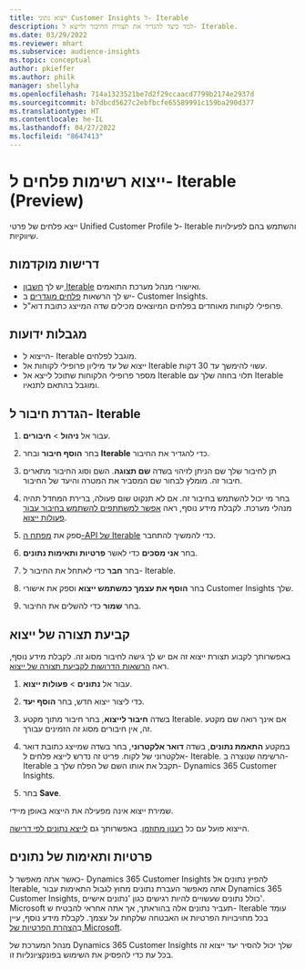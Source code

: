 ```yaml
---
title: ייצוא נתוני Customer Insights ל- Iterable
description: למד כיצד להגדיר את תצורת החיבור ולייצא ל- Iterable.
ms.date: 03/29/2022
ms.reviewer: mhart
ms.subservice: audience-insights
ms.topic: conceptual
author: pkieffer
ms.author: philk
manager: shellyha
ms.openlocfilehash: 714a1323521be7d2f29ccaacd7799b2174e2937d
ms.sourcegitcommit: b7dbcd5627c2ebfbcfe65589991c159ba290d377
ms.translationtype: HT
ms.contentlocale: he-IL
ms.lasthandoff: 04/27/2022
ms.locfileid: "8647413"
---
```

# <a name="export-segment-lists-to-iterable-preview"></a>ייצוא רשימות פלחים ל- Iterable ‏(Preview)

ייצא פלחים של פרטי Unified Customer Profile ל- Iterable והשתמש בהם לפעילויות שיווקיות.

## <a name="prerequisites"></a>דרישות מוקדמות

-   יש לך [חשבון Iterable](https://iterable.com/) ואישורי מנהל מערכת התואמים.
-   יש לך הרשאות [פלחים מוגדרים](segments.md) ב- Customer Insights.
-   פרופילי לקוחות מאוחדים בפלחים המיוצאים מכילים שדה המייצג כתובת דוא"ל.

## <a name="known-limitations"></a>מגבלות ידועות

- הייצוא ל- Iterable מוגבל לפלחים.
- ייצוא של עד מיליון פרופילי לקוחות אל Iterable עשוי להימשך עד 30 דקות. 
- מספר פרופילי הלקוחות שתוכל לייצא אל Iterable תלוי בחוזה שלך עם Iterable ומוגבל בהתאם לתנאיו.

## <a name="set-up-connection-to-iterable"></a>הגדרת חיבור ל- Iterable

1. עבור אל **ניהול** > **חיבורים**.

1. בחר **הוסף חיבור** ובחר **Iterable** כדי להגדיר את החיבור.

1. תן לחיבור שלך שם הניתן לזיהוי בשדה **שם תצוגה**. השם וסוג החיבור מתארים חיבור זה. מומלץ לבחור שם המסביר את המטרה והיעד של החיבור.

1. בחר מי יכול להשתמש בחיבור זה. אם לא תנקוט שום פעולה, ברירת המחדל תהיה מנהלי מערכת. לקבלת מידע נוסף, ראה [אפשר למשתתפים להשתמש בחיבור עבור פעולות ייצוא](connections.md#allow-contributors-to-use-a-connection-for-exports).

1. ספק את [מפתח ה-API של Iterable](https://support.iterable.com/hc/en-us/articles/360043464871) כדי להמשיך להתחבר. 

1. בחר **אני מסכים** כדי לאשר **פרטיות ותאימות נתונים**.

1. בחר **חבר** כדי לאתחל את החיבור ל- Iterable.

1. בחר **הוסף את עצמך כמשתמש ייצוא** וספק את אישורי Customer Insights שלך.

1. בחר **שמור** כדי להשלים את החיבור.

## <a name="configure-an-export"></a>קביעת תצורה של ייצוא

באפשרותך לקבוע תצורת ייצוא זה אם יש לך גישה לחיבור מסוג זה. לקבלת מידע נוסף, ראה [הרשאות הדרושות לקביעת תצורה של ייצוא](export-destinations.md#set-up-a-new-export).

1. עבור אל **נתונים** > **פעולות ייצוא**.

1. כדי ליצור ייצוא חדש, בחר **הוסף יעד**.

1. בשדה **חיבור לייצוא**, בחר חיבור מתוך מקטע Iterable. אם אינך רואה שם מקטע זה, אין חיבורים מסוג זה הזמינים עבורך.

3. במקטע **התאמת נתונים**, בשדה **דואר אלקטרוני**, בחר בשדה שמייצג כתובת דואר אלקטרוני של לקוח. פריט זה נדרש לייצא פלחים ל- Iterable. הרשימה שנוצרה ב- Iterable תקבל את אותו השם של הפלח שלך ב- Dynamics 365 Customer Insights.

1. בחר **Save**.

שמירת ייצוא אינה מפעילה את הייצוא באופן מיידי.

הייצוא פועל עם כל [רענון מתוזמן](system.md#schedule-tab). באפשרותך גם [לייצא נתונים לפי דרישה](export-destinations.md#run-exports-on-demand). 


## <a name="data-privacy-and-compliance"></a>פרטיות ותאימות של נתונים

כאשר אתה מאפשר ל- Dynamics 365 Customer Insights להפיץ נתונים אל Iterable, אתה מאפשר העברת נתונים מחוץ לגבול התאימות עבור Dynamics 365 Customer Insights, כולל נתונים שעשויים להיות רגישים כגון 'נתונים אישיים'. Microsoft תעביר נתונים אלה בהוראתך, אך אתה אחראי להבטיח ש- Iterable עומד בכל מחויבויות הפרטיות או האבטחה שלקחת על עצמך. לקבלת מידע נוסף, עיין ב[הצהרת הפרטיות של Microsoft](https://go.microsoft.com/fwlink/?linkid=396732).

מנהל המערכת של Dynamics 365 Customer Insights שלך יכול להסיר יעד ייצוא זה בכל עת כדי להפסיק את השימוש בפונקציונליות זו.
